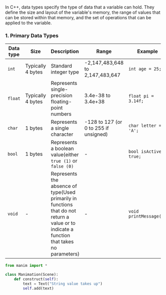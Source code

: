 In C++, data types specify the type of data that a variable can hold. They define the size and layout of the variable's memory, the range of values that can be stored within that memory, and the set of operations that can be applied to the variable.

### 1. Primary Data Types

| Data type | Size              | Description                                                                                                                               | Range                                 | Example                 |
| --------- | ----------------- | :---------------------------------------------------------------------------------------------------------------------------------------- | ------------------------------------- | ----------------------- |
| `int`     | Typically 4 bytes | Standard integer type                                                                                                                     | -2,147,483,648 to 2,147,483,647       | `int age = 25;`         |
| `float`   | Typically 4 bytes | Represents single-precision floating-point numbers                                                                                        | 3.4e-38 to 3.4e+38                    | `float pi = 3.14f;`     |
| `char`    | 1 bytes           | Represents a single character                                                                                                             | -128 to 127 (or 0 to 255 if unsigned) | `char letter = 'A';`    |
| `bool`    | 1 bytes           | Represents a boolean value(either `true (1)` or `false (0)`                                                                               | -                                     | `bool isActive = true;` |
| `void`    | -                 | Represents the absence of type(Used primarily in functions that do not return a value or to indicate a function that takes no parameters) | -                                     | `void printMessage();`  |

```python
from manim import *

class Manimation(Scene):
	def construct(self):
		text = Text("String value takes up")
		self.add(text)
```



   

